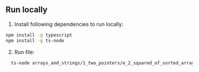 ## Run locally

1. Install following dependencies to run locally:

```bash
npm install -g typescript
npm install -g ts-node
```

2. Run file:

```bash
  ts-node arrays_and_strings/1_two_pointers/e_2_squared_of_sorted_array.ts
```
